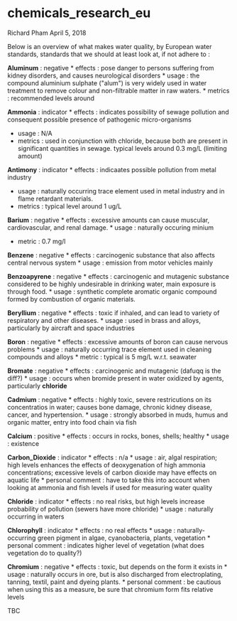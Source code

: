 chemicals\_research\_eu
================
Richard Pham
April 5, 2018

Below is an overview of what makes water quality, by European water standards, standards that we should at least look at, if not adhere to :

**Aluminum** : negative
\* effects : pose danger to persons suffering from kidney disorders, and causes neurological disorders \* usage : the compound aluminium sulphate ("alum") is very widely used in water treatment to remove colour and non-filtrable matter in raw waters. \* metrics : recommended levels around

**Ammonia** : indicator
\* effects : indicates possibility of sewage pollution and consequent possible presence of pathogenic micro-organisms

-   usage : N/A
-   metrics : used in conjunction with chloride, because both are present in significant quantities in sewage. typical levels around 0.3 mg/L (limiting amount)

**Antimony** : indicator \* effects : indicaates possible pollution from metal industry

-   usage : naturally occurring trace element used in metal industry and in flame retardant materials.
-   metrics : typical level around 1 ug/L

**Barium** : negative \* effects : excessive amounts can cause muscular, cardiovascular, and renal damage. \* usage : naturally occuring minium

-   metric : 0.7 mg/l

**Benzene** : negative \* effects : carcinogenic substance that also affects central nervous system \* usage : emission from motor vehicles mainly

**Benzoapyrene** : negative \* effects : carcinogenic and mutagenic substance considered to be highly undesirable in drinking water, main exposure is through food. \* usage : synthetic complete aromatic organic compound formed by combustion of organic materials.

**Beryllium** : negative \* effects : toxic if inhaled, and can lead to variety of respiratory and other diseases. \* usage : used in brass and alloys, particularly by aircraft and space industries

**Boron** : negative \* effects : excessive amounts of boron can cause nervous problems \* usage : naturally occurring trace element used in cleaning compounds and alloys \* metric : typical is 5 mg/L w.r.t. seawater

**Bromate** : negative
\* effects : carcinogenic and mutagenic (dafuqq is the diff?) \* usage : occurs when bromide present in water oxidized by agents, particularly **chloride**

**Cadmium** : negative \* effects : highly toxic, severe restricutions on its concentratios in water; causes bone damage, chronic kidney disease, cancer, and hypertension. \* usage : strongly absorbed in muds, humus and organic matter, entry into food chain via fish

**Calcium** : positive \* effects : occurs in rocks, bones, shells; healthy \* usage : existence

**Carbon\_Dioxide** : indicator \* effects : n/a
\* usage : air, algal respiration; high levels enhances the effects of deoxygenation of high ammonia concentrations; excessive levels of carbon dioxide may have effects on aquatic life \* personal comment : have to take this into account when looking at ammonia and fish levels if used for measuring water quality

**Chloride** : indicator \* effects : no real risks, but high levels increase probability of pollution (sewers have more chloride) \* usage : naturally occurring in waters

**Chlorophyll** : indicator \* effects : no real effects \* usage : naturally-occurring green pigment in algae, cyanobacteria, plants, vegetation \* personal comment : indicates higher level of vegetation (what does vegetation do to quality?)

**Chromium** : negative \* effects : toxic, but depends on the form it exists in \* usage : naturally occurs in ore, but is also discharged from electroplating, tanning, textil, paint and dyeing plants. \* personal comment : be cautious when using this as a measure, be sure that chromium form fits relative levels

TBC
